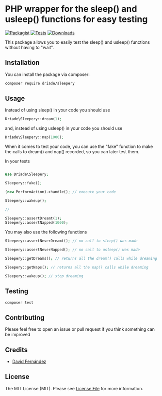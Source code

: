 # PHP wrapper for the sleep() and usleep() functions for easy testing

[![Packagist](https://img.shields.io/packagist/v/driade/sleepery.svg?style=flat-square)](https://packagist.org/packages/driade/sleepery)
[![Tests](https://img.shields.io/github/actions/workflow/status/driade/sleepery/github.yml?branch=main&label=tests&style=flat-square)](https://github.com/driade/sleepery/actions/workflows/github.yml)
[![Downloads](https://img.shields.io/packagist/dt/driade/sleepery.svg?style=flat-square)](https://packagist.org/packages/driade/sleepery)

This package allows you to easily test the sleep() and usleep() functions without having to "wait".

## Installation

You can install the package via composer:

```bash
composer require driade/sleepery
```

## Usage

Instead of using sleep() in your code you should use

```php
Driade\Sleepery::dream(1);
```

and, instead of using usleep() in your code you should use

```php
Driade\Sleepery::nap(1000);
```

When it comes to test your code, you can use the "fake" function to make the calls to dream() and nap() recorded, so you can later test them.

In your tests

```php

use Driade\Sleepery;

Sleepery::fake();

(new PerformAction)->handle(); // execute your code

Sleepery::wakeup();

//

Sleepery::assertDreamt(1);
Sleepery::assertNapped(1000);
```

You may also use the following functions

```php
Sleepery::assertNeverDreamt(); // no call to sleep() was made
```

```php
Sleepery::assertNeverNapped(); // no call to usleep() was made
```

```php
Sleepery::getDreams(); // returns all the dream() calls while dreaming
```

```php
Sleepery::getNaps(); // returns all the nap() calls while dreaming
```

```php
Sleepery::wakeup(); // stop dreaming
```

## Testing

```bash
composer test
```

## Contributing

Please feel free to open an issue or pull request if you think something can be improved

## Credits

- [David Fernández](https://github.com/driade)

## License

The MIT License (MIT). Please see [License File](LICENSE.md) for more information.